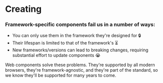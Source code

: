 # Creating

<!-- At the heart of each component is a [JavaScript Native Web Component](https://developer.mozilla.org/en-US/docs/Web/Web_Components)

For productivity reasons, we are using [Svelte](https://svelte.dev) to create web components. 

Unlike ReactJS or VueJS, Svelte compiles the codes into JavaScript codes that the browser can use during build time. This avoids performance overhead, making it 2x faster than frameworkds that use Virtual DOM and are compiled at runtime.

---

# One essential distinction between React and Svelte is that Svelte works more like a compiler, while React is more of a classic Javascript library.

---

[img here]

 it is important to note that in 2020 Svelte took it over in overall user satisfaction.


2020 Svelte won user satisfaction
https://2020.stateofjs.com/en-US/technologies/front-end-frameworks/

Svelte also holds the number one spot on the Loved vs. Dreaded web framework survey on StackOverflow. React lags a little bit behind, taking fourth place. -->

### Framework-specific components fail us in a number of ways:

* You can only use them in the framework they're designed for 🔒
* Their lifespan is limited to that of the framework's ⏳
* New frameworks/versions can lead to breaking changes, requiring substantial effort to update components 😭

Web components solve these problems. They're supported by all modern browsers, they're framework-agnostic, and they're part of the standard, so we know they'll be supported for many years to come.
